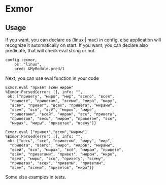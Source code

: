 Exmor
=====

Usage
-----

If you want, you can declare os (linux | mac) in config, else application will recognize it automatically on start. If you want, you can declare also predicate, that will check eval string or not.

```
config :exmor, 
	os: "linux", 
	pred: &MyModule.pred/1
```

Next, you can use eval function in your code

```
Exmor.eval "привет всем мирам"
%Exmor.Parsed{error: [], info: "",
 ok: ["привету", "миро", "мир", "всего", "всея",
  "привете", "приветам", "всеми", "мира", "миру",
  "всём", "привет", "всех", "привета", "мирами",
  "всем", "вся", "всё", "миров", "мире",
  "приветами", "всей", "мирам", "все", "приветы",
  "приветов", "весь", "миром", "приветом", "всю",
  "мирах", "миры", "приветах", "всему"]}

Exmor.eval ["привет","всем","мирам"]
%Exmor.Parsed{error: [], info: "",
 ok: ["весь", "все", "приветом", "миру", "мир",
  "привета", "всего", "миро", "миров", "мирами",
  "всей", "вся", "мирах", "всё", "мирам", "привете",
  "всём", "приветами", "привет", "миром", "мире",
  "всея", "миры", "всю", "привету", "всему",
  "приветах", "всех", "приветы", "приветам",
  "всем", "всеми", "приветов", "мира"]}
```

Some else examples in tests.